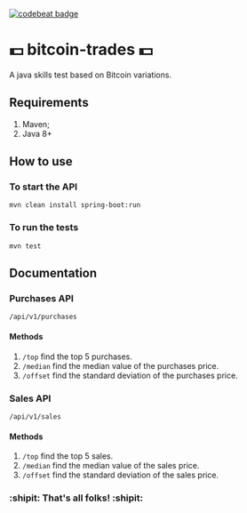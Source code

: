[![codebeat badge](https://codebeat.co/badges/d06f1510-bc1b-4cc7-87dd-80d4fdcbdd1e)](https://codebeat.co/projects/github-com-rogerio-torres-bitcoin-trades-master)

# :dollar: bitcoin-trades :dollar:
A java skills test based on Bitcoin variations.
## Requirements
1. Maven;
2. Java 8+
## How to use
### To start the API
`mvn clean install spring-boot:run`
### To run the tests
`mvn test`
## Documentation
### Purchases API
`/api/v1/purchases`
#### Methods
1. `/top` find the top 5 purchases.
2. `/median` find the median value of the purchases price.
3. `/offset` find the standard deviation of the purchases price.
### Sales API
`/api/v1/sales`
#### Methods
1. `/top` find the top 5 sales.
2. `/median` find the median value of the sales price.
3. `/offset` find the standard deviation of the sales price.
### :shipit: That's all folks! :shipit:
